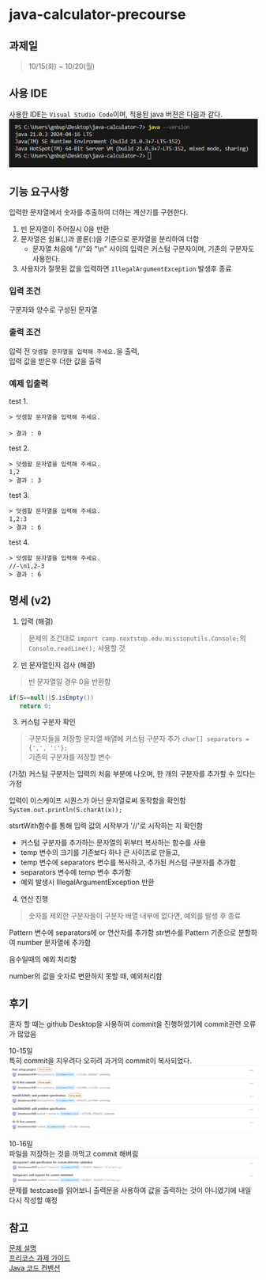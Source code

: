 # java-calculator-precourse

## 과제일
> 10/15(화) ~ 10/20(월)

## 사용 IDE
사용한 IDE는 `Visual Studio Code`이며, 적용된 java 버젼은 다음과 같다.<br>
![](./img/version.png)<br>


## 기능 요구사항
입력한 문자열에서 숫자를 추출하여 더하는 계산기를 구현한다.

1. 빈 문자열이 주어질시 0을 반환
2. 문자열은 쉼표(,)과 콜론(:)을 기준으로 문자열을 분리하여 더함
   - 문자열 처음에 "//"와 "\n" 사이의 입력은 커스텀 구분자이며, 기존의 구분자도 사용한다.
3. 사용자가 잘못된 값을 입력하면 `IllegalArgumentException` 발생후 종료

### 입력 조건
구분자와 양수로 구성된 문자열

### 출력 조건
입력 전 `덧셈할 문자열을 입력해 주세요.`을 출력,<br>
입력 값을 받은후 더한 값을 출력

### 예제 입출력
test 1.
```
> 덧셈할 문자열을 입력해 주세요.

> 결과 : 0
```
test 2.
```
> 덧셈할 문자열을 입력해 주세요.
1,2
> 결과 : 3
```
test 3.
```
> 덧셈할 문자열을 입력해 주세요.
1,2:3
> 결과 : 6
```
test 4.
```
> 덧셈할 문자열을 입력해 주세요.
//-\n1,2-3
> 결과 : 6
```
## 명세 (v2)
1. 입력 (해결)
> 문제의 조건대로 `import camp.nextstep.edu.missionutils.Console;`의 `Console.readLine();` 사용할 것

2. 빈 문자열인지 검사 (해결)
> 빈 문자열일 경우 0을 반환함
```java
if(S==null||S.isEmpty())
   return 0;
```

3. 커스텀 구분자 확인
> 구분자들을 저장할 문자열 배열에 커스텀 구분자 추가
`char[] separators = {',', ':'};`<br>
기존의 구분자를 저장할 변수

(가정) 커스텀 구분자는 입력의 처음 부분에 나오며, 한 개의 구분자를 추가할 수 있다는 가정

입력이 이스케이프 시퀀스가 아닌 문자열로써 동작함을 확인함
`System.out.println(S.charAt(x));`

stsrtWith함수를 통해 입력 값의 시작부가 '//'로 시작하는 지 확인함
- 커스텀 구분자를 추가하는 문자열의 뒤부터 복사하는 함수를 사용
- temp 변수의 크기를 기존보다 하나 큰 사이즈로 만들고,
- temp 변수에 separators 변수를 복사하고, 추가된 커스텀 구분자를 추가함
- separators 변수에 temp 변수 추가함
- 예외 발생시 IllegalArgumentException 반환


4. 연산 진행
> 숫자를 제외한 구분자들이 구분자 배열 내부에 없다면, 예외를 발생 후 종료

Pattern 변수에 separators에 or 연산자를 추가함
str변수를 Pattern 기준으로 분할하여 number 문자열에 추가함

음수일때의 예외 처리함

number의 값을 숫자로 변환하지 못할 때, 예외처리함 


## 후기
혼자 할 때는 github Desktop을 사용하여 commit을 진행하였기에 commit관련 오류가 많았음

10-15일<br>
특히 commit을 지우려다 오히려 과거의 commit이 복사되었다.<br>
![](./img/error_001.png)<br>

10-16일<br>
파일을 저장하는 것을 까먹고 commit 해버림<br>
![](./img/error_002.png)<br>
문제를 testcase를 읽어보니 출력문을 사용하여 값을 출력하는 것이 아니였기에 내일 다시 작성할 예정

## 참고
[문제 설명](https://apply.techcourse.co.kr/assignment/14/mission/43)<br>
[프리코스 과제 가이드](https://github.com/woowacourse/woowacourse-docs/tree/main/precourse)<br>
[Java 코드 컨벤션](https://github.com/woowacourse/woowacourse-docs/tree/main/styleguide/java)